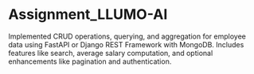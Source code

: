 # Assignment_LLUMO-AI
Implemented CRUD operations, querying, and aggregation for employee data using FastAPI or Django REST Framework with MongoDB. Includes features like search, average salary computation, and optional enhancements like pagination and authentication.
